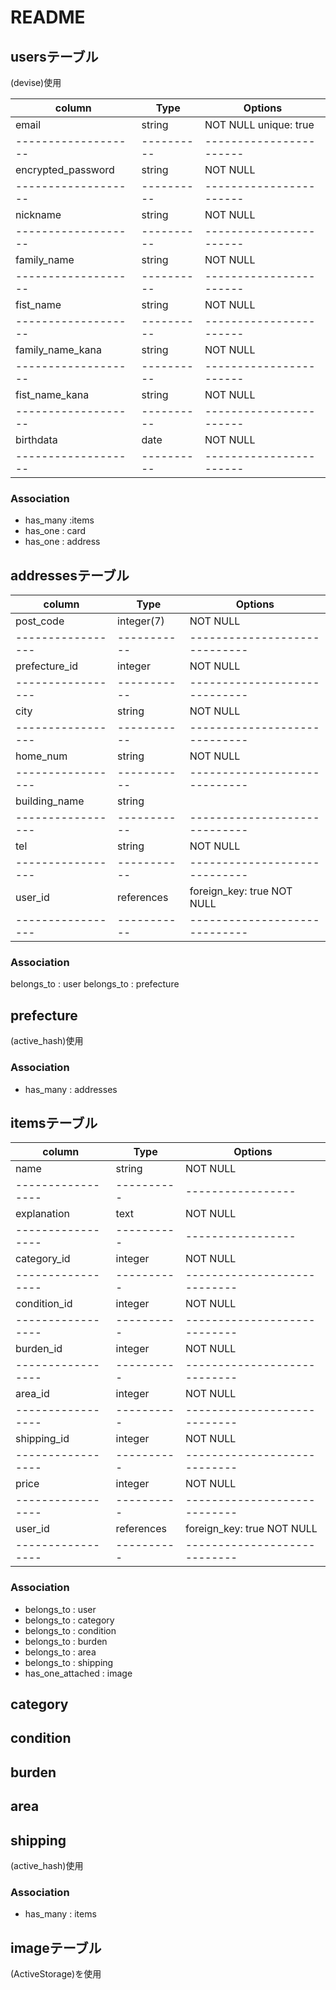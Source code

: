 # README

## usersテーブル
(devise)使用

| column            | Type     | Options               |
|-------------------|----------|-----------------------|
| email             | string   | NOT NULL  unique: true|
|-------------------|----------|-----------------------|
| encrypted_password| string   | NOT NULL              |
|-------------------|----------|-----------------------|
| nickname          | string   | NOT NULL              |
|-------------------|----------|-----------------------|
| family_name       | string   | NOT NULL              |
|-------------------|----------|-----------------------|
| fist_name         | string   | NOT NULL              |
|-------------------|----------|-----------------------|
| family_name_kana  | string   | NOT NULL              |
|-------------------|----------|-----------------------|
| fist_name_kana    | string   | NOT NULL              |
|-------------------|----------|-----------------------|
| birthdata         | date     | NOT NULL              |
|-------------------|----------|-----------------------|

### Association
- has_many :items
- has_one : card
- has_one : address




## addressesテーブル

| column          | Type      | Options                     |
|-----------------|-----------|-----------------------------|
| post_code       | integer(7)| NOT NULL                    |
|-----------------|-----------|-----------------------------|
| prefecture_id   | integer   | NOT NULL                    |
|-----------------|-----------|-----------------------------|
| city            | string    | NOT NULL                    |
|-----------------|-----------|-----------------------------|
| home_num        | string    | NOT NULL                    |
|-----------------|-----------|-----------------------------|
| building_name   | string    |                             |
|-----------------|-----------|-----------------------------|
| tel             | string    | NOT NULL                    |
|-----------------|-----------|-----------------------------|
| user_id         | references| foreign_key: true NOT NULL  |
|-----------------|-----------|-----------------------------|

### Association
belongs_to : user
belongs_to : prefecture

## prefecture
(active_hash)使用

### Association
- has_many : addresses


## itemsテーブル

| column          | Type     | Options         |
|-----------------|----------|-----------------|
| name            | string   | NOT NULL        |
|-----------------|----------|-----------------|
| explanation     | text     | NOT NULL        |
|-----------------|----------|-----------------|
| category_id     | integer  | NOT NULL        |
|-----------------|----------|----------------------------|
| condition_id    | integer  | NOT NULL                   |
|-----------------|----------|----------------------------|
| burden_id       | integer  | NOT NULL                   |
|-----------------|----------|----------------------------|
| area_id         | integer  | NOT NULL                   |
|-----------------|----------|----------------------------|
| shipping_id     | integer  | NOT NULL                   |
|-----------------|----------|----------------------------|
| price           | integer  | NOT NULL                   |
|-----------------|----------|----------------------------|
| user_id         |references|foreign_key: true NOT NULL  |
|-----------------|----------|----------------------------|


### Association
- belongs_to : user
- belongs_to : category
- belongs_to : condition
- belongs_to : burden
- belongs_to : area
- belongs_to : shipping
- has_one_attached : image

## category
## condition
## burden
## area
## shipping
(active_hash)使用

### Association
- has_many : items

## imageテーブル
(ActiveStorage)を使用




